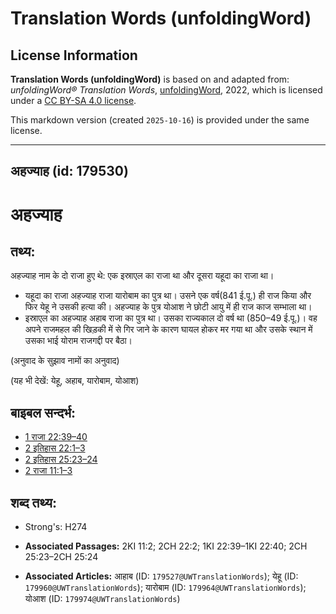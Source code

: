 # Translation Words (unfoldingWord)

## License Information

**Translation Words (unfoldingWord)** is based on and adapted from: _unfoldingWord® Translation Words_, [unfoldingWord](https://unfoldingword.org/utw), 2022, which is licensed under a [CC BY-SA 4.0 license](https://creativecommons.org/licenses/by-sa/4.0/legalcode.en).

This markdown version (created `2025-10-16`) is provided under the same license.



--------------------------------

## अहज्याह (id: 179530)

अहज्याह
=======

तथ्य:
-----

अहज्याह नाम के दो राजा हुए थे: एक इस्राएल का राजा था और दूसरा यहूदा का राजा था।

* यहूदा का राजा अहज्याह राजा यारोबाम का पुत्र था। उसने एक वर्ष(841 ई.पू.) ही राज किया और फिर येहू ने उसकी हत्या की। अहज्याह के पुत्र योआश ने छोटी आयु में ही राज काज सम्भाला था।
* इस्राएल का अहज्याह अहाब राजा का पुत्र था। उसका राज्यकाल दो वर्ष था (850–49 ई.पू.)। वह अपने राजमहल की खिड़की में से गिर जाने के कारण घायल होकर मर गया था और उसके स्थान में उसका भाई योराम राजगद्दी पर बैठा।

(अनुवाद के सुझाव नामों का अनुवाद)

(यह भी देखें: येहू, अहाब, यारोबाम, योआश)

बाइबल सन्दर्भ:
--------------

* [1 राजा 22:39–40](https://ref.ly/1Kgs0:0)
* [2 इतिहास 22:1–3](https://ref.ly/2Chr0:0)
* [2 इतिहास 25:23–24](https://ref.ly/2Chr0:0)
* [2 राजा 11:1–3](https://ref.ly/2Kgs0:0)

शब्द तथ्य:
----------

* Strong's: H274

* **Associated Passages:** 2KI 11:2; 2CH 22:2; 1KI 22:39–1KI 22:40; 2CH 25:23–2CH 25:24
* **Associated Articles:** आहाब (ID: `179527@UWTranslationWords`); येहू (ID: `179960@UWTranslationWords`); यारोबाम (ID: `179964@UWTranslationWords`); योआश (ID: `179974@UWTranslationWords`)

